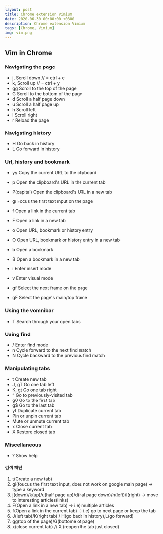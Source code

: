 ```yaml
---
layout: post
title: Chrome extension Vimium
date: 2020-06-30 00:00:00 +0300
description: Chrome extension Vimium
tags: [Chrome, Vimium]
img: vim.png
---
```


## Vim in Chrome

### Navigating the page
* j, <c-e>		Scroll down    // <c-e> = ctrl + e
* k, <c-y>		Scroll up      // <c-e> = ctrl + y
* gg		Scroll to the top of the page
* G		Scroll to the bottom of the page
* d		Scroll a half page down
* u		Scroll a half page up
* h		Scroll left
* l		Scroll right
* r		Reload the page

### Navigating history
* H		Go back in history
* L		Go forward in history

### Url, history and bookmark
* yy		Copy the current URL to the clipboard
* p		Open the clipboard's URL in the current tab
* P(capital)		Open the clipboard's URL in a new tab
* gi		Focus the first text input on the page
* f		Open a link in the current tab
* F		Open a link in a new tab
* o		Open URL, bookmark or history entry
* O		Open URL, bookmark or history entry in a new tab
* b		Open a bookmark
* B		Open a bookmark in a new tab

* i		Enter insert mode
* v		Enter visual mode
* gf		Select the next frame on the page
* gF		Select the page's main/top frame

### Using the vomnibar
* T		Search through your open tabs

### Using find
* /		Enter find mode
* n		Cycle forward to the next find match
* N		Cycle backward to the previous find match

### Manipulating tabs
* t		Create new tab
* J, gT		Go one tab left
* K, gt		Go one tab right
* ^		Go to previously-visited tab
* g0		Go to the first tab
* g$		Go to the last tab
* yt		Duplicate current tab
* <a-p>		Pin or unpin current tab
* <a-m>		Mute or unmute current tab
* x		Close current tab
* X		Restore closed tab

### Miscellaneous
* ?		Show help

#### 검색 패턴
1. t(Create a new tab)
2. gi(foucus the first text input, does not work on google main page) -> type a keyword
3. j(down)/k(up)/u(half page up)/d(hal page down)/h(left)/l(right) -> move to interesting articles(links)
4. F(Open a link in a new tab) -> i.e) multiple articles
5. f(Open a link in the current tab) -> i.e) go to next page or keep the tab
6. J(left tab)/K(right tab) / H(go back in history),L(go forward)
7. gg(top of the page)/G(bottome of page)
8. x(close current tab) // X (reopen the tab just closed)